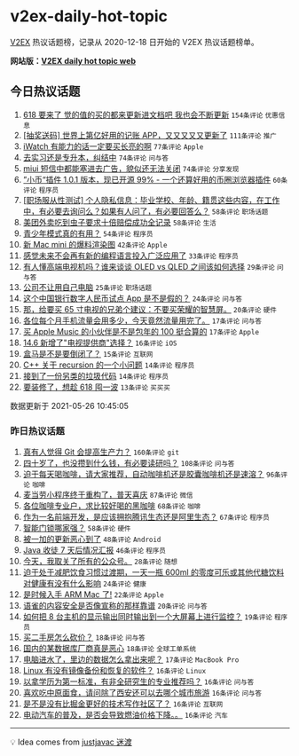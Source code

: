 # v2ex-daily-hot-topic

[V2EX](https://www.v2ex.com/) 热议话题榜，记录从 2020-12-18 日开始的 V2EX 热议话题榜单。

**网站版：[V2EX daily hot topic web](https://boojack.github.io/v2ex-daily-hot-topic-web/)**

## 今日热议话题

<!-- TODAY BEGIN -->

1. [618 要来了 觉的值的买的都来更新进文档吧 我也会不断更新](https://www.v2ex.com/t/779230) `154条评论` `优惠信息`
1. [[抽奖送码] 世界上第亿好用的记账 APP，又又又又又更新了](https://www.v2ex.com/t/779316) `111条评论` `推广`
1. [iWatch 有能力的话一定要买长亮的啊](https://www.v2ex.com/t/779225) `77条评论` `Apple`
1. [去实习还是专升本，纠结中](https://www.v2ex.com/t/779282) `74条评论` `问与答`
1. [miui 短信中都能塞进去广告，貌似还无法关闭](https://www.v2ex.com/t/779241) `74条评论` `分享发现`
1. [”小币“插件 1.0.1 版本，现已开源 99% - 一个还算好用的币圈浏览器插件](https://www.v2ex.com/t/779238) `60条评论` `程序员`
1. [[职场服从性测试] 个人隐私信息：毕业学校、年龄、籍贯这些内容，在工作中，有必要去询问么？如果有人问了，有必要回答么？](https://www.v2ex.com/t/779300) `58条评论` `职场话题`
1. [美团外卖吃到虫子要求十倍赔偿成功全记录](https://www.v2ex.com/t/779233) `58条评论` `生活`
1. [青少年模式真的有用？](https://www.v2ex.com/t/779330) `54条评论` `程序员`
1. [新 Mac mini 的爆料渲染图](https://www.v2ex.com/t/779218) `42条评论` `Apple`
1. [感觉未来不会再有新的编程语言投入广泛应用了](https://www.v2ex.com/t/779322) `33条评论` `程序员`
1. [有人懂高端电视机吗？谁来谈谈 OLED vs QLED 之间该如何选择](https://www.v2ex.com/t/779285) `29条评论` `问与答`
1. [公司不让用自己电脑](https://www.v2ex.com/t/779369) `25条评论` `职场话题`
1. [这个中国银行数字人民币试点 App 是不是假的？](https://www.v2ex.com/t/779336) `24条评论` `问与答`
1. [那，给要买 65 寸电视的兄弟个建议：不要买荣耀的智慧屏。](https://www.v2ex.com/t/779329) `20条评论` `硬件`
1. [各位每个月手机流量会用多少，今天竟然流量用完了。](https://www.v2ex.com/t/779338) `17条评论` `问与答`
1. [买 Apple Music 的小伙伴是不是包年的 100 挺合算的](https://www.v2ex.com/t/779226) `17条评论` `Apple`
1. [14.6 新增了"电视提供商"选择？](https://www.v2ex.com/t/779309) `16条评论` `iOS`
1. [盒马是不是要倒闭了？](https://www.v2ex.com/t/779303) `15条评论` `互联网`
1. [C++ 关于 recursion 的一个小问题](https://www.v2ex.com/t/779348) `14条评论` `程序员`
1. [接到了一份另类的垃圾代码](https://www.v2ex.com/t/779246) `14条评论` `程序员`
1. [要装修了，想趁 618 囤一波](https://www.v2ex.com/t/779261) `13条评论` `买买买`

数据更新于 2021-05-26 10:45:05

<!-- TODAY END -->

### 昨日热议话题

<!-- YESTERDAY BEGIN -->

1. [真有人觉得 Git 会提高生产力？](https://www.v2ex.com/t/779029) `160条评论` `git`
1. [四十岁了，也没攒到什么钱，有必要读研吗？](https://www.v2ex.com/t/778984) `108条评论` `问与答`
1. [迫于每天喝咖啡，请大家推荐，自动咖啡机还是胶囊咖啡机还是速溶？](https://www.v2ex.com/t/779002) `96条评论` `咖啡`
1. [麦当劳小程序终于重构了，普天喜庆](https://www.v2ex.com/t/779012) `87条评论` `微信`
1. [各位咖啡专业户，求比较好喝的黑咖啡](https://www.v2ex.com/t/778985) `68条评论` `咖啡`
1. [作为一名前端开发，是应该拥抱腾讯生态还是阿里生态？](https://www.v2ex.com/t/779070) `67条评论` `程序员`
1. [智能门锁哪家强？](https://www.v2ex.com/t/779053) `58条评论` `硬件`
1. [被一加的更新恶心到了](https://www.v2ex.com/t/778993) `48条评论` `Android`
1. [Java 收徒 7 天后情况汇报](https://www.v2ex.com/t/779074) `46条评论` `程序员`
1. [今天，我取关了所有的公众号。](https://www.v2ex.com/t/779174) `28条评论` `随想`
1. [迫于处于减肥饮食习惯过渡期，一天一瓶 600ml 的零度可乐或其他代糖饮料对健康有没有什么影响](https://www.v2ex.com/t/779157) `24条评论` `健康`
1. [是时候入手 ARM Mac 了!](https://www.v2ex.com/t/779063) `22条评论` `Apple`
1. [语雀的内容安全是否像宣称的那样靠谱](https://www.v2ex.com/t/779001) `20条评论` `问与答`
1. [如何把 8 台主机的显示输出同时输出到一个大屏幕上进行监控？](https://www.v2ex.com/t/779122) `19条评论` `程序员`
1. [买二手房怎么砍价？](https://www.v2ex.com/t/779061) `18条评论` `问与答`
1. [国内的某数据库厂商真是恶心](https://www.v2ex.com/t/779035) `18条评论` `全球工单系统`
1. [电脑进水了，里边的数据怎么拿出来呢？](https://www.v2ex.com/t/779071) `17条评论` `MacBook Pro`
1. [Linux 有没有镜像备份和恢复的软件？](https://www.v2ex.com/t/779138) `16条评论` `Linux`
1. [以拿学历为第一标准，有非全研究生的专业推荐吗？](https://www.v2ex.com/t/779086) `16条评论` `问与答`
1. [喜欢吃中原面食，请问除了西安还可以去哪个城市旅游](https://www.v2ex.com/t/779036) `16条评论` `问与答`
1. [是不是没有比掘金更好的技术写作社区了？](https://www.v2ex.com/t/779020) `16条评论` `互联网`
1. [电动汽车的普及，是否会导致燃油价格下降。。](https://www.v2ex.com/t/778991) `16条评论` `汽车`

<!-- YESTERDAY END -->

---

💡 Idea comes from [justjavac 迷渡](https://github.com/justjavac/)
